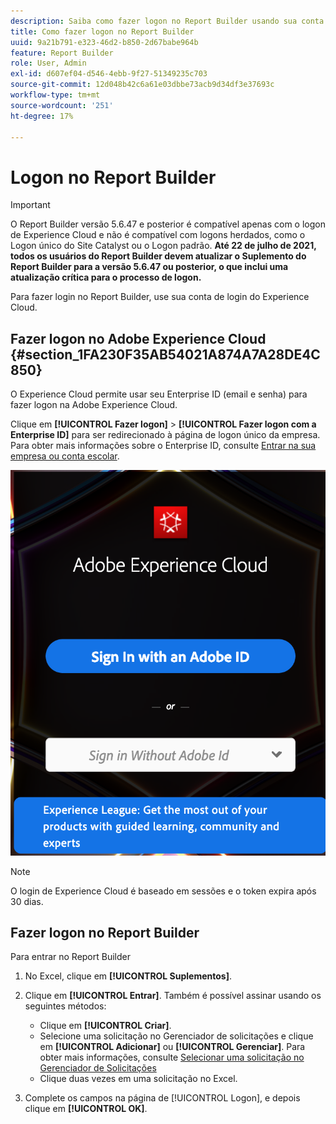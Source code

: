 ```yaml
---
description: Saiba como fazer logon no Report Builder usando sua conta de logon do Experience Cloud.
title: Como fazer logon no Report Builder
uuid: 9a21b791-e323-46d2-b850-2d67babe964b
feature: Report Builder
role: User, Admin
exl-id: d607ef04-d546-4ebb-9f27-51349235c703
source-git-commit: 12d048b42c6a61e03dbbe73acb9d34df3e37693c
workflow-type: tm+mt
source-wordcount: '251'
ht-degree: 17%

---
```


# Logon no Report Builder

>[!IMPORTANT]
>
>O Report Builder versão 5.6.47 e posterior é compatível apenas com o logon de Experience Cloud e não é compatível com logons herdados, como o Logon único do Site Catalyst ou o Logon padrão. **Até 22 de julho de 2021, todos os usuários do Report Builder devem atualizar o Suplemento do Report Builder para a versão 5.6.47 ou posterior, o que inclui uma atualização crítica para o processo de logon.**

Para fazer login no Report Builder, use sua conta de login do Experience Cloud.

## Fazer logon no Adobe Experience Cloud {#section_1FA230F35AB54021A874A7A28DE4C850}

O Experience Cloud permite usar seu Enterprise ID (email e senha) para fazer logon na Adobe Experience Cloud.

Clique em **[!UICONTROL Fazer logon]** > **[!UICONTROL Fazer logon com a Enterprise ID]** para ser redirecionado à página de logon único da empresa. Para obter mais informações sobre o Enterprise ID, consulte [Entrar na sua empresa ou conta escolar](https://helpx.adobe.com/br/enterprise/kb/enterprise-id-faq.html#whatis).

![Captura de tela mostrando a janela de entrada do Adobe Experience Cloud mostrando opções para entrar com ou sem seu Adobe ID](assets/adobe_id_login.png)

>[!NOTE]
>
>O login de Experience Cloud é baseado em sessões e o token expira após 30 dias.

## Fazer logon no Report Builder

Para entrar no Report Builder

1. No Excel, clique em **[!UICONTROL Suplementos]**.
1. Clique em **[!UICONTROL Entrar]**. Também é possível assinar usando os seguintes métodos:

   * Clique em **[!UICONTROL Criar]**.
   * Selecione uma solicitação no Gerenciador de solicitações e clique em **[!UICONTROL Adicionar]** ou **[!UICONTROL Gerenciar]**. Para obter mais informações, consulte [Selecionar uma solicitação no Gerenciador de Solicitações](/help/analyze/legacy-report-builder/manage-requests/r-arb-manage-requests.md)
   * Clique duas vezes em uma solicitação no Excel.

1. Complete os campos na página de [!UICONTROL Logon], e depois clique em **[!UICONTROL OK]**.

